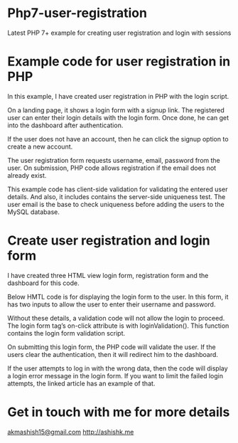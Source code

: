 # Php7-user-registration
Latest PHP 7+ example for creating user registration and login with sessions 

# Example code for user registration in PHP
In this example, I have created user registration in PHP with the login script.

On a landing page, it shows a login form with a signup link. The registered user can enter their login details with the login form. Once done, he can get into the dashboard after authentication.

If the user does not have an account, then he can click the signup option to create a new account.

The user registration form requests username, email, password from the user. On submission, PHP code allows registration if the email does not already exist.

This example code has client-side validation for validating the entered user details. And also, it includes contains the server-side uniqueness test. The user email is the base to check uniqueness before adding the users to the MySQL database.


# Create user registration and login form

I have created three HTML view login form, registration form and the dashboard for this code.

Below HMTL code is for displaying the login form to the user. In this form, it has two inputs to allow the user to enter their username and password.

Without these details, a validation code will not allow the login to proceed. The login form tag’s on-click attribute is with loginValidation(). This function contains the login form validation script.

On submitting this login form, the PHP code will validate the user. If the users clear the authentication, then it will redirect him to the dashboard.

If the user attempts to log in with the wrong data, then the code will display a login error message in the login form. If you want to limit the failed login attempts, the linked article has an example of that.

# Get in touch with me for more details
akmashish15@gmail.com
http://ashishk.me 